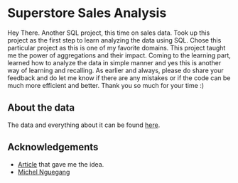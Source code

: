 # Superstore Sales Analysis

Hey There. Another SQL project, this time on sales data. Took up this project as the first step to learn analyzing the data using SQL. Chose this particular project as this is one of my favorite domains. This project taught me the power of aggregations and their impact. Coming to the learning part, learned how to analyze the data in simple manner and yes this is another way of learning and recalling. As earlier and always, please do share your feedback and do let me know if there are any mistakes or if the code can be much more efficient and better. Thank you so much for your time :)

## About the data

The data and everything about it can be found [here](https://www.kaggle.com/datasets/vivek468/superstore-dataset-final).

## Acknowledgements

 - [Article](https://ourworldindata.org/) that gave me the idea.
 - [Michel Nguegang](https://medium.com/@michelnguegang)
